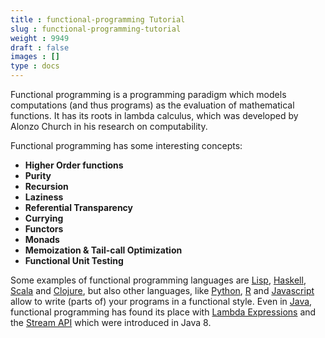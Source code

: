 ```yaml
---
title : functional-programming Tutorial
slug : functional-programming-tutorial
weight : 9949
draft : false
images : []
type : docs
---
```


Functional programming is a programming paradigm which models computations (and thus programs) as the evaluation of mathematical functions. It has its roots in lambda calculus, which was developed by Alonzo Church in his research on computability. 

Functional programming has some interesting concepts:

 - **Higher Order functions**
 - **Purity**
 - **Recursion**
 - **Laziness**
 - **Referential Transparency**
 - **Currying**
 - **Functors**
 - **Monads**
 - **Memoization & Tail-call Optimization**
 - **Functional Unit Testing**


Some examples of functional programming languages are [Lisp](https://www.wikiod.com/docs/lisp), [Haskell](https://www.wikiod.com/docs/haskell), [Scala](https://www.wikiod.com/docs/scala) and [Clojure](https://www.wikiod.com/docs/clojure), but also other languages, like [Python](https://www.wikiod.com/docs/python), [R](https://www.wikiod.com/docs/r) and [Javascript](https://www.wikiod.com/docs/javascript) allow to write (parts of) your programs in a functional style. Even in [Java](https://www.wikiod.com/docs/java), functional programming has found its place with [Lambda Expressions](https://www.wikiod.com/docs/java/91/lambda-expressions) and the [Stream API](https://www.wikiod.com/docs/java/88/streams) which were introduced in Java 8.

